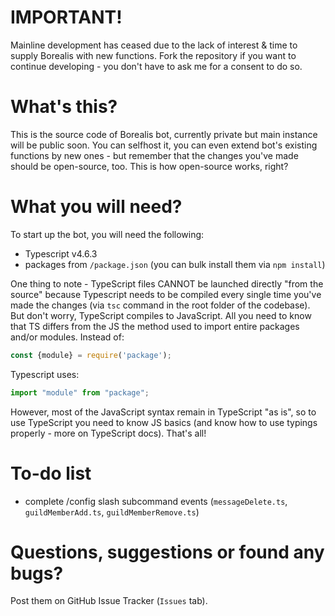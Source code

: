 # IMPORTANT!
Mainline development has ceased due to the lack of interest & time to supply Borealis with new functions. Fork the repository if you want to continue developing - you don't have to ask me for a consent to do so.

# What's this?
This is the source code of Borealis bot, currently private but main instance will be public soon. You can selfhost it, you can even extend bot's existing functions by new ones - but remember that the changes you've made should be open-source, too. This is how open-source works, right?

# What you will need?
To start up the bot, you will need the following:
- Typescript v4.6.3
- packages from `/package.json` (you can bulk install them via `npm install`)

One thing to note - TypeScript files CANNOT be launched directly "from the source" because Typescript needs to be compiled every single time you've made the changes (via `tsc` command in the root folder of the codebase).
But don't worry, TypeScript compiles to JavaScript. All you need to know that TS differs from the JS the method used to import entire packages and/or modules. Instead of:
```js
const {module} = require('package');
```
Typescript uses:
```ts
import "module" from "package";
```
However, most of the JavaScript syntax remain in TypeScript "as is", so to use TypeScript you need to know JS basics (and know how to use typings properly - more on TypeScript docs). That's all!

# To-do list
- complete /config slash subcommand events (`messageDelete.ts`, `guildMemberAdd.ts`, `guildMemberRemove.ts`)

# Questions, suggestions or found any bugs?
Post them on GitHub Issue Tracker (`Issues` tab).
